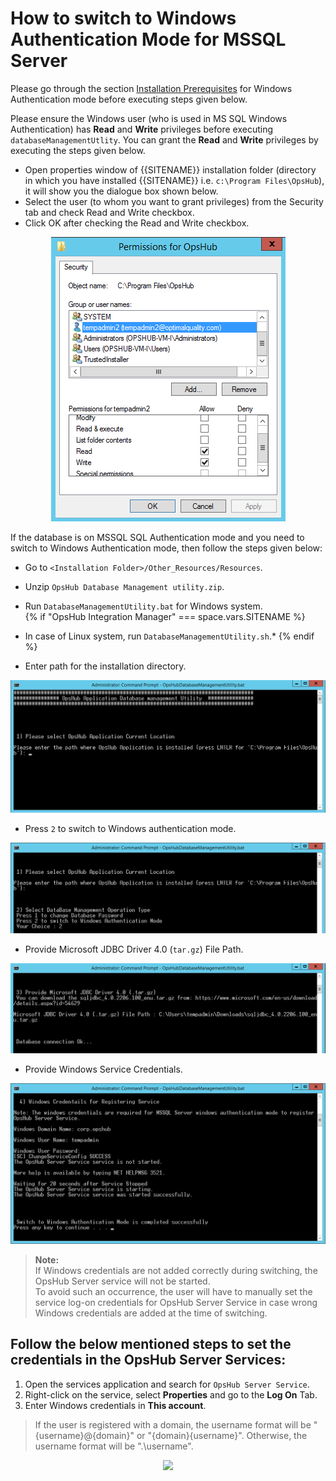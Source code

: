 # How to switch to Windows Authentication Mode for MSSQL Server

Please go through the section [Installation Prerequisites](../../getting-started/prerequisites.md#windows) for Windows Authentication mode before executing steps given below.

Please ensure the Windows user (who is used in MS SQL Windows Authentication) has **Read** and **Write** privileges before executing `databaseManagementUtlity`. You can grant the **Read** and **Write** privileges by executing the steps given below.

- Open properties window of {{SITENAME}} installation folder (directory in which you have installed {{SITENAME}} i.e. `c:\Program Files\OpsHub`), it will show you the dialogue box shown below.  
- Select the user (to whom you want to grant privileges) from the Security tab and check Read and Write checkbox.  
- Click OK after checking the Read and Write checkbox.

<p align="center">
  <img src="../../assets/Switching_Image_1.png">
</p>

If the database is on MSSQL SQL Authentication mode and you need to switch to Windows Authentication mode, then follow the steps given below:

- Go to `<Installation Folder>/Other_Resources/Resources`.  
- Unzip `OpsHub Database Management utility.zip`.  
- Run `DatabaseManagementUtility.bat` for Windows system.  
  {% if "OpsHub Integration Manager" === space.vars.SITENAME %}
- In case of Linux system, run `DatabaseManagementUtility.sh`.*
  {% endif %}

- Enter path for the installation directory.

<p align="center">
  <img src="../../assets/Switching_Image_2.png">
</p>


- Press `2` to switch to Windows authentication mode.

<p align="center">
  <img src="../../assets/Switching_Image_3.png">
</p>

- Provide Microsoft JDBC Driver 4.0 (`tar.gz`) File Path.

<p align="center">
  <img src="../../assets/Switching_Image_4.png">
</p>


- Provide Windows Service Credentials.
<p align="center">
  <img src="../../assets/Switching_Image_5.png">
</p>

> **Note:**  
> If Windows credentials are not added correctly during switching, the OpsHub Server service will not be started.  
> To avoid such an occurrence, the user will have to manually set the service log-on credentials for OpsHub Server Service in case wrong Windows credentials are added at the time of switching.

## Follow the below mentioned steps to set the credentials in the OpsHub Server Services:

1. Open the services application and search for `OpsHub Server Service`.  
2. Right-click on the service, select **Properties** and go to the **Log On** Tab.  
3. Enter Windows credentials in **This account**.  

> If the user is registered with a domain, the username format will be "{username}@{domain}" or "{domain}\{username}". Otherwise, the username format will be ".\username".

<p align="center">
  <img src="../../assets/OpshubServerServiceCredentials.png">
</p>




